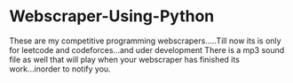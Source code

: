 # Webscraper-Using-Python
These are my competitive programming webscrapers.....Till now its is only for leetcode and codeforces...and uder development
There is a mp3 sound file as well that will play when your webscraper has finished its work...inorder to notify you.
